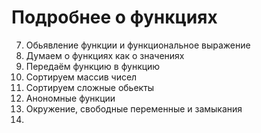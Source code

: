 # Подробнее о функциях

7. Обьявление функции и функциональное выражение
7. Думаем о функциях как о значениях
7. Передаём функцию в функцию
7. Сортируем массив чисел  
7. Сортируем сложные обьекты
7. Анономные функции
7. Окружение, свободные переменные и замыкания
7. 